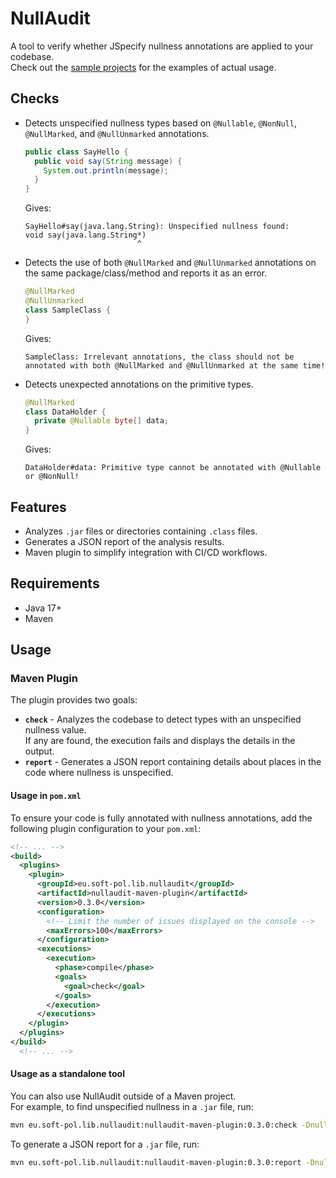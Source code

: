 # NullAudit

A tool to verify whether JSpecify nullness annotations are applied to your codebase.  
Check out the [sample projects](examples) for the examples of actual usage.

## Checks

- Detects unspecified nullness types based on `@Nullable`, `@NonNull`, `@NullMarked`, and
  `@NullUnmarked` annotations.
  ```java
  public class SayHello {
    public void say(String message) {
      System.out.println(message);
    }
  }
  ```
  Gives:
  ```
  SayHello#say(java.lang.String): Unspecified nullness found:
  void say(java.lang.String*)
                           ^
  ```
- Detects the use of both `@NullMarked` and
  `@NullUnmarked` annotations on the same package/class/method and reports it as an error.
  ```java
  @NullMarked
  @NullUnmarked
  class SampleClass {
  }
  ```
  Gives:
  ```
  SampleClass: Irrelevant annotations, the class should not be annotated with both @NullMarked and @NullUnmarked at the same time!
  ```
- Detects unexpected annotations on the primitive types.
  ```java
  @NullMarked
  class DataHolder {
    private @Nullable byte[] data;
  }
  ```
  Gives:
  ```
  DataHolder#data: Primitive type cannot be annotated with @Nullable or @NonNull!
  ```

## Features

- Analyzes `.jar` files or directories containing `.class` files.
- Generates a JSON report of the analysis results.
- Maven plugin to simplify integration with CI/CD workflows.

## Requirements

- Java 17+
- Maven

## Usage

### Maven Plugin

The plugin provides two goals:

- **`check`** - Analyzes the codebase to detect types with an unspecified nullness value.  
  If any are found, the execution fails and displays the details in the output.
- **`report`** - Generates a JSON report containing details about places in the code where
  nullness is unspecified.

#### Usage in `pom.xml`

To ensure your code is fully annotated with nullness annotations, add the following plugin
configuration to your `pom.xml`:

```xml
<!-- ... -->
<build>
  <plugins>
    <plugin>
      <groupId>eu.soft-pol.lib.nullaudit</groupId>
      <artifactId>nullaudit-maven-plugin</artifactId>
      <version>0.3.0</version>
      <configuration>
        <!-- Limit the number of issues displayed on the console -->
        <maxErrors>100</maxErrors>
      </configuration>
      <executions>
        <execution>
          <phase>compile</phase>
          <goals>
            <goal>check</goal>
          </goals>
        </execution>
      </executions>
    </plugin>
  </plugins>
</build>
  <!-- ... -->
```

#### Usage as a standalone tool

You can also use NullAudit outside of a Maven project.  
For example, to find unspecified nullness in a `.jar` file, run:

```bash
mvn eu.soft-pol.lib.nullaudit:nullaudit-maven-plugin:0.3.0:check -Dnullaudit.input=log4j-core-2.24.3.jar
```

To generate a JSON report for a `.jar` file, run:

```bash
mvn eu.soft-pol.lib.nullaudit:nullaudit-maven-plugin:0.3.0:report -Dnullaudit.input=log4j-core-2.24.3.jar -Dnullaudit.reportFile=report.json
```
